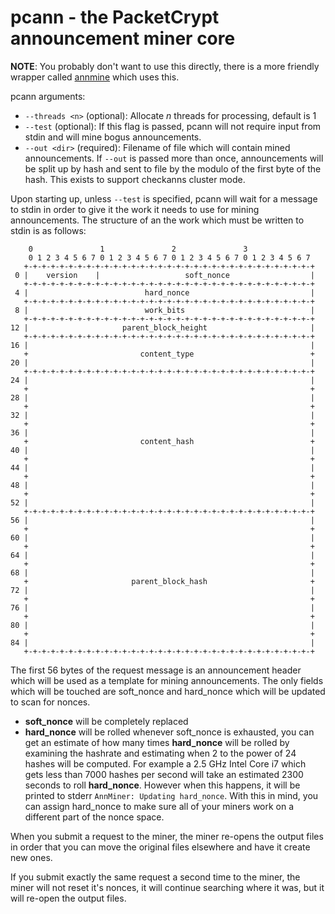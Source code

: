 # pcann - the PacketCrypt announcement miner core

**NOTE**: You probably don't want to use this directly, there is a more friendly wrapper called
[annmine](https://github.com/cjdelisle/PacketCrypt/blob/master/docs/annmine.md) which uses this.

pcann arguments:

* `--threads <n>` (optional): Allocate *n* threads for processing, default is 1
* `--test` (optional): If this flag is passed, pcann will not require input from stdin and
will mine bogus announcements.
* `--out <dir>` (required): Filename of file which will contain mined announcements. If `--out` is
passed more than once, announcements will be split up by hash and sent to file by the modulo of the
first byte of the hash. This exists to support checkanns cluster mode.

Upon starting up, unless `--test` is specified, pcann will wait for a message to stdin in order to
give it the work it needs to use for mining announcements. The structure of an the work which must
be written to stdin is as follows:

```
    0               1               2               3
    0 1 2 3 4 5 6 7 0 1 2 3 4 5 6 7 0 1 2 3 4 5 6 7 0 1 2 3 4 5 6 7
   +-+-+-+-+-+-+-+-+-+-+-+-+-+-+-+-+-+-+-+-+-+-+-+-+-+-+-+-+-+-+-+-+
 0 |    version    |                   soft_nonce                  |
   +-+-+-+-+-+-+-+-+-+-+-+-+-+-+-+-+-+-+-+-+-+-+-+-+-+-+-+-+-+-+-+-+
 4 |                          hard_nonce                           |
   +-+-+-+-+-+-+-+-+-+-+-+-+-+-+-+-+-+-+-+-+-+-+-+-+-+-+-+-+-+-+-+-+
 8 |                          work_bits                            |
   +-+-+-+-+-+-+-+-+-+-+-+-+-+-+-+-+-+-+-+-+-+-+-+-+-+-+-+-+-+-+-+-+
12 |                     parent_block_height                       |
   +-+-+-+-+-+-+-+-+-+-+-+-+-+-+-+-+-+-+-+-+-+-+-+-+-+-+-+-+-+-+-+-+
16 |                                                               |
   +                         content_type                          +
20 |                                                               |
   +-+-+-+-+-+-+-+-+-+-+-+-+-+-+-+-+-+-+-+-+-+-+-+-+-+-+-+-+-+-+-+-+
24 |                                                               |
   +                                                               +
28 |                                                               |
   +                                                               +
32 |                                                               |
   +                                                               +
36 |                                                               |
   +                         content_hash                          +
40 |                                                               |
   +                                                               +
44 |                                                               |
   +                                                               +
48 |                                                               |
   +                                                               +
52 |                                                               |
   +-+-+-+-+-+-+-+-+-+-+-+-+-+-+-+-+-+-+-+-+-+-+-+-+-+-+-+-+-+-+-+-+
56 |                                                               |
   +                                                               +
60 |                                                               |
   +                                                               +
64 |                                                               |
   +                                                               +
68 |                                                               |
   +                       parent_block_hash                       +
72 |                                                               |
   +                                                               +
76 |                                                               |
   +                                                               +
80 |                                                               |
   +                                                               +
84 |                                                               |
   +-+-+-+-+-+-+-+-+-+-+-+-+-+-+-+-+-+-+-+-+-+-+-+-+-+-+-+-+-+-+-+-+
```

The first 56 bytes of the request message is an announcement header which will be used
as a template for mining announcements. The only fields which will be touched are soft_nonce
and hard_nonce which will be updated to scan for nonces.

* **soft_nonce** will be completely replaced
* **hard_nonce** will be rolled whenever soft_nonce is exhausted, you can get an estimate
of how many times **hard_nonce** will be rolled by examining the hashrate and estimating
when 2 to the power of 24 hashes will be computed. For example a 2.5 GHz Intel Core i7 which
gets less than 7000 hashes per second will take an estimated 2300 seconds to roll **hard_nonce**.
However when this happens, it will be printed to stderr `AnnMiner: Updating hard_nonce`.
With this in mind, you can assign hard_nonce to make sure all of your miners work on a
different part of the nonce space.

When you submit a request to the miner, the miner re-opens the output files in order that
you can move the original files elsewhere and have it create new ones.

If you submit exactly the same request a second time to the miner, the miner will not reset
it's nonces, it will continue searching where it was, but it will re-open the output files.
